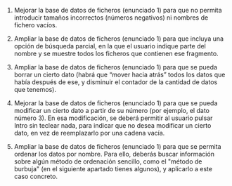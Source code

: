 1. Mejorar la base de datos de ficheros (enunciado 1) para que no permita introducir tamaños incorrectos (números negativos) ni nombres de fichero vacíos.

2. Ampliar la base de datos de ficheros (enunciado 1) para que incluya una opción de búsqueda parcial, en la que el usuario indique parte del nombre y se muestre todos los ficheros que contienen ese fragmento.

3. Ampliar la base de datos de ficheros (enunciado 1) para que se pueda borrar un cierto dato (habrá que “mover hacia atrás” todos los datos que había después de ese, y disminuir el contador de la cantidad de datos que tenemos).

4. Mejorar la base de datos de ficheros (enunciado 1) para que se pueda modificar un cierto dato a partir de su número (por ejemplo, el dato número 3). En esa modificación, se deberá permitir al usuario pulsar Intro sin teclear nada, para indicar que no desea modificar un cierto dato, en vez de reemplazarlo por una cadena vacía.

5. Ampliar la base de datos de ficheros (enunciado 1) para que se permita ordenar los datos por nombre. Para ello, deberás buscar información sobre algún método de ordenación sencillo, como el "método de burbuja" (en el siguiente apartado tienes algunos), y aplicarlo a este caso concreto.